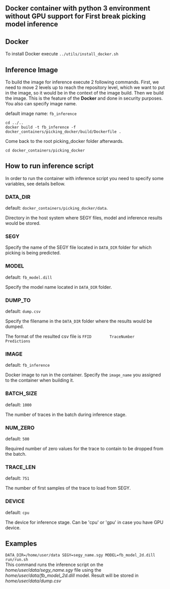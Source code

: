 ## Docker container with python 3 environment without GPU support for First break picking model inference


## Docker
To install Docker execute `../utils/install_docker.sh`


## Inference Image
To build the image for inference execute 2 following commands. First, we need to move 2 levels up to reach the repository level, which we want to put in the image, so it would be in the context of the image build. Then we build the image. This is the feature of the **Docker** and done in security purposes. You also can specify image name.   

default image name: `fb_inference`   

`cd ../..`   
`docker build -t fb_inference -f docker_containers/picking_docker/build/Dockerfile .`

Come back to the root picking_docker folder afterwards.

`cd docker_containers/picking_docker`

## How to run inference script
In order to run the container with inference script you need to specify some variables, see details bellow.

### DATA_DIR
default: `docker_containers/picking_docker/data`.

Directory in the host system where SEGY files, model and inference results would be stored. 

### SEGY
Specify the name of the SEGY file located in `DATA_DIR` folder for which picking is being predicted.

### MODEL
default: `fb_model.dill`

Specify the model name located in  `DATA_DIR` folder.

### DUMP_TO
default: `dump.csv`

Specify the filename in the `DATA_DIR` folder where the results would be dumped.

The format of the resulted csv file is `FFID        TraceNumber        Predictions`

### IMAGE
default: `fb_inference`

Docker image to run in the container. Specify the `image_name` you assigned to the container when building it.

### BATCH_SIZE
default: `1000`

The number of traces in the batch during inference stage.

### NUM_ZERO
default: `500`

Required number of zero values for the trace to contain to be dropped from the batch.

### TRACE_LEN
default: `751`

The number of first samples of the trace to load from SEGY.

### DEVICE
default: `cpu`

The device for inference stage. Can be 'cpu' or 'gpu' in case you have GPU device.

## Examples

`DATA_DIR=/home/user/data SEGY=segy_name.sgy MODEL=fb_model_2d.dill run/run.sh`    
 This command runs the inference script on the *home/user/data/segy_name.sgy* file using the *home/user/data/fb_model_2d.dill* model. Result will be stored in *home/user/data/dump.csv*
